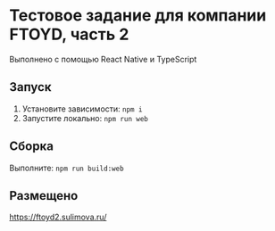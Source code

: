 # Тестовое задание для компании FTOYD, часть 2

Выполнено с помощью React Native и TypeScript

## Запуск

1. Установите зависимости: `npm i`
2. Запустите локально: `npm run web`

## Сборка

Выполните: `npm run build:web`

## Размещено

https://ftoyd2.sulimova.ru/
